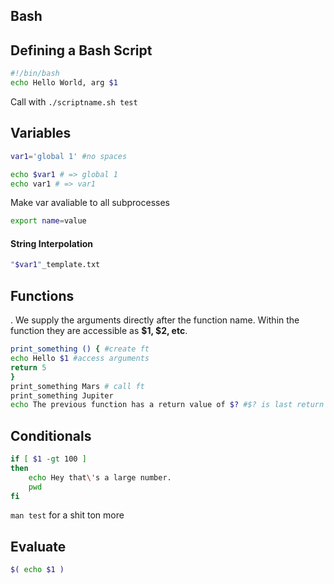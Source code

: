 ## Bash

## Defining a Bash Script

```bash
#!/bin/bash
echo Hello World, arg $1
```

Call with `./scriptname.sh test`

## Variables

```bash
var1='global 1' #no spaces

echo $var1 # => global 1
echo var1 # => var1
```

Make var avaliable to all subprocesses

```bash
export name=value 
```

#### String Interpolation

```bash
"$var1"_template.txt
```

## Functions

. We supply the arguments directly after the function name. Within the function they are accessible as **$1, $2, etc**. 

```bash
print_something () { #create ft
echo Hello $1 #access arguments
return 5
}
print_something Mars # call ft
print_something Jupiter
echo The previous function has a return value of $? #$? is last return value 
```

## Conditionals

```bash
if [ $1 -gt 100 ]
then
    echo Hey that\'s a large number.
    pwd
fi
```

`man test` for a shit ton more 

## Evaluate

```bash
$( echo $1 )
```

